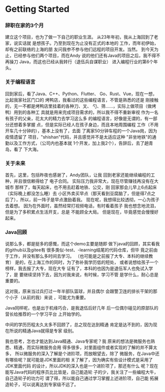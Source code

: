 # Getting Started

### 辞职在家的3个月

建立这个项目，也为了做一下自己的职业生涯。
从23年年初，我从上海回到了老家，说实话就
是想孩子。乃至到现在为止没有正式的本地的
工作，而年初伊始，却有之前联络的上海的朋
友问我参不参与他们远程的项目开发。当然。
到今天为止，已经参与他们两个项目，而在Andy
说的他们还有Java的项目之后，我不得不再操刀
Java，而这也已经从我转行（退伍兵自谋职业）
进入编程行业的第6个年头。

### 关于编程语言

回到家后，看了Java、C++、Python、Flutter、
Go、Rust、Vue，现在一想，比起我家社区门口的
烤鸭店，我看过的这些编程语言，不管是熟悉的还是
刚接触的，无一不都是烤鸭店里挂着的各种刀、叉、
勺、筛……，实际上做项目（做烤鸭）用到的各种工
具就是用来完成项目需求的，所以我不得不重新审视
作为一名有孩子的父亲，花太大的精力去学习这么多
的编程语言，好像是无谓的，有一部分还想着多掌握
点，但是实际已经人在孩子身边，而且本地周围编程
工作（不用开车几十分钟的），基本上没有了，去面
了离家50分钟车程的一个Java岗，因为疫情遗留了
项目，"shishan"代码，并且感觉并不是太适应这种
"非坐地铁"的通勤以及工作方式，（公司内也基本就
1个开发，加上我2个），告辞后，去了趟青岛，看了
下大海。

### 关于未来

首先，这里，包括昨夜也感谢了，Andy团队，让我
回到老家还能继续编程的工种，并且很信赖得给了
电子合同。
实际压力我非常大，现在尽管赚钱再没有在大城市
那样了，每天起床，也不用去赶着地铁、公交，刚
回家那会儿早上6点起床（实际晚上都没怎么睡）去
小区外卖买早点（那天看到豆腐脑了，但是得7点之
后了），所以，前一阵子是早点激励着我。
现在呢，我想得比较透彻，一心为孩子去着想。
因为在外面时，虽然经常打视频电话，有时看着孩子
我也想念地流泪，但是为了多积累点生活开支，总是
不能顾全大局。
但是现在，毕竟感觉会慢慢好起来。

### Java回顾

说那么多，都是挺多的感慨，而这个demo主要是随即
做下java的回顾，其实看我的github以及gitee有
很多类似-test、-learning结尾的代码仓库，但毕
竟之前由于工作，并没有那么多时间去学习。
（也可能是之前报了大专、本科的继续教育）
是的，在上海工作的同时，为了弥补我学历低的短处，
或者说想给孩子一个榜样，我去报了大专，现在大专
证有了，本科的也因为是退伍军人也免试入学了，是
要继续坚持下去，因为对我来说，有时候，学习不管
是学什么，耐心总是重要的。

这对我，原来当过兵打过一年半部队篮球，并且偶尔
会跟警卫连的排长干架的那个小子（从前的我）来说
，可能尤为重要。

Java同样呢，也是出于机缘巧合，是我退伍后好几年
后一位偶尔碰见的原部队的营长给推荐的一个学习平台
上开始学的。

中间的学历历程太久太多不回顾了，总之现在达到精通
肯定是达不到的，因为现在所说的精通Java就得是专家
级别。

我也思考，怎也才能达到Java精通、Java专家呢？我
原来的想法是微服务也熟悉、精通，而实际微服务会用
得多很多，对里面组件或者实现的了解的并不算太多，
所以微服务的深入了解是个进阶项，而放眼望去，除了
微服务，在Java中还有哪些呢？就可能是JDK里面的相
关了解了，因为确实有些设计模式是采用了JDK里面代码
的设计，所以JDK的深入也是一个进阶项了，那还有什么
呢？现在能写Java代码的程序员比比皆是，自己能造轮
子的少，我关注了一些编程大牛，自己造轮子的功力可
谓了得，所以能自己通过学习掌握上述进阶项，自己能
拓展造轮子，可以说离达到专家级不远了。





